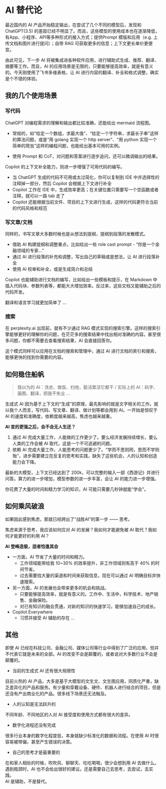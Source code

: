 # AI 替代论

最近国内的 AI 产品开始稳定输出，在尝试了几个不同的模型后，发现和 ChatGPT(3.5) 的差距已经不明显了。而且，这些模型的使用成本也在逐渐降低，有App、小程序、API等多种形式的接入方式；提供Prompt 模版和应用（e.g. 上传文档和图片进行提问）；自带 RAG 可获取更多的信息；上下文更长单价更便宜。

由此可见，下一步 AI 将被集成进各种软件应用，进行辅助式生成、推荐、翻译、摘要等工作。而且，AI 的应用场景是无限的，只要能够提高效率，就是有意义的。今天刚使用了飞书多维表格，让 AI 进行内容的翻译、补全和格式调整，确实是个不错的体验。

## 我的几个使用场景

### 写代码

ChatGPT 对编程需求的理解和输出都比较准确，还能给出 mermaid 流程图。

- 常规的，如“给定一个数组，求最大值”、“给定一个字符串，求最长子串”这样的算法问题，或是“用 golang 实现一个 http server”、“用 python 实现一个简单的爬虫”这样的编程问题，也能给出基本可用的实例。

- 使用 Prompt 和 CoT，对问题和答案进行逐步追问，还可以微调输出的结果。

Copilot 的上下文补全能力，则进一步增强了可用代码的编写。

- 当 ChatGPT 生成的代码不可用或太过简化，你可以复制到 IDE 中并选择性的注释掉一部分，然后 Copilot 会根据上下文进行补全
- Copilot 工作在 IDE 中，生成效率更高；在关键位置只需要写一个空函数或者注释，就可以一路 tab 走了
- Copilot 还能根据当前文件、项目的上下文进行生成，这样的代码更符合当前的代码风格和规范

### 写文章/文档

同样的，书写文章大多数时候也是从想法到提纲，提纲到段落的发散模式。

- 借助 AI 构建提纲和调整重点，比如给出一些 role cast prompt - “你是一个金融领域的专家...”
- 通过 AI 进行段落的补充和调整，写出自己的草稿或是想法，让 AI 进行段落补全
- 使用 AI 校审和补全，或是生成简介和总结

Copilot 也能辅助进行文档的编写，比如给出一些模板和提示，在 Markdown 中插入代码块、参数列表等，都能大大增加效率。反过来，这些文档又能辅助之后的代码开发。

翻译和语言学习就更加简单了 ...

### 搜索

在 perplexity.ai 出现前，就有不少通过 RAG 模式实现的搜索引擎。这样的搜索引擎能够更好的理解你的问题，在茫茫多的搜索结果中找出相对准确的内容。甚至很多问题，你都不需要去查看搜索结果，AI 会直接回答你。

这个模式同样可以应用在文档的搜索和管理中，通过 AI 进行文档的索引和搜索，能够更快的找到你需要的内容。

## 如何稳住船帆

> 我以为的 AI：洗衣、做饭、扫地，脏活累活它都干 /
> 实际上的 AI：码字、画图、翻译，把我干失业 ...

生成式 AI 因为基于上下文的“生成”的原理，最先影响的就是文字相关的工作。就以我个人而言，写代码、写文章、翻译、做计划等都会用到 AI。一开始是惊叹于 AI 的速度和准确度，依赖度越来越高，焦虑也越来越重。

**AI 变的更强之后，会不会无人生还？**

1. 通过 AI 完成大量工作，人能做的工作更少了。要么经济发展持续增长，要么人类的工作会被 AI 取代，这是一个不可逃避的问题。
2. 依赖 AI 完成大量工作，人能思考的问题更少了。“学而不思则罔，思而不学则殆”，进步需要建立在反复的思考和实践，缺失了这些机会，人的认知和创造能力会下降。

最新的大模型，上下文已经达到了 200k，可以完整的输入一部《西游记》并进行问答。算力的进一步增加，模型参数的进一步丰富，会让 AI 的能力进一步增强。

你花费了大量的时间和精力学习的知识，AI 可能只需要几秒钟就能“学会”。

## 如何乘风破浪

如果因此感到焦虑，那就已经跨出了“战胜AI”的第一步 —— 思考。

焦虑来源于思考，我应该如何应对 AI 的发展？我如何才能避免被 AI 取代？我如何才能更好的利用 AI？

**AI 登峰造极，适者恰逢其会**

- 一方面，AI 节省了大量的时间和精力。
  - 工作领域能带给我 10~30% 的效率提升，非工作领域则有高于 40% 的时间节省。
  - 过去需要找大量的渠道和时间来获取信息，现在可以通过 AI 明确目标并快速搜索。
- 另一方面，AI 的发展也会带来更多的机会和挑战。
  - 只要能够提高效率，就是有意义的。工作中、生活中，科学技术、地产销售、金融保险。
  - 对已有知识的融会贯通，对新的知识的快速学习，能够加速自己的成长。
- Copilot Everywhere
  - 习惯并接受 AI 辅助的存在 ...

## 其他

即使 AI 已经在科技公司、金融公司、媒体公司等行业中得到了广泛的应用，但并不代表它就是未来的全部。AI 的改变不会是颠覆的，或者说对大多数行业不会是颠覆的。

- 当前的生成式 AI 还有很大局限性

目前火热的 AI 产品，大多是基于大模型的文生文、文生图应用，同质化严重，缺乏差异化的产品和服务。有少量和穿戴设备、硬件、机器人进行结合的项目，但是还没有产出商业化的产品。很多线下场景还无法触及。

- 人的认知是无法跃升的

不同年龄、不同地区的人对 AI 接受度和使用方式都有很大的差异。

- 数字化进程还没有完成

很多行业本身的数字化程度低，本身就缺少标准化的数据和流程。在使用 AI 时很容易被带偏，甚至产生错误的决策。

- 自己的思考才是最重要的

在和家人相处的时候，吹吹风、聊聊天、吃吃喝喝，很少会想到用 AI 去做什么。\
遇到瓶颈时，AI 也不会给出很好的建议。还是需要自己去思考，去尝试，去实践。\
AI 是辅助，不是替代。
